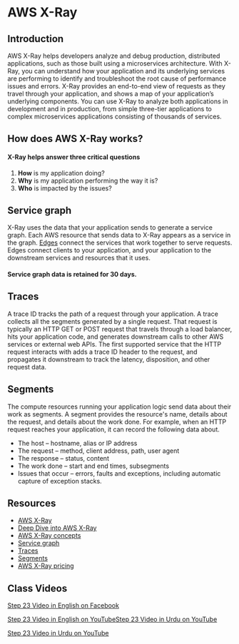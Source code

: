 # AWS X-Ray

## Introduction

AWS X-Ray helps developers analyze and debug production, distributed applications, such as those built using a microservices architecture. With X-Ray, you can understand how your application and its underlying services are performing to identify and troubleshoot the root cause of performance issues and errors. X-Ray provides an end-to-end view of requests as they travel through your application, and shows a map of your application’s underlying components. You can use X-Ray to analyze both applications in development and in production, from simple three-tier applications to complex microservices applications consisting of thousands of services.

## How does AWS X-Ray works?

#### X-Ray helps answer three critical questions

1. **How** is my application doing?
2. **Why** is my application performing the way it is?
3. **Who** is impacted by the issues?

## Service graph

X-Ray uses the data that your application sends to generate a service graph. Each AWS resource that sends data to X-Ray appears as a service in the graph. [Edges](https://docs.aws.amazon.com/xray/latest/api/API_Edge.html) connect the services that work together to serve requests. Edges connect clients to your application, and your application to the downstream services and resources that it uses.

#### Service graph data is retained for 30 days.

## Traces

A trace ID tracks the path of a request through your application. A trace collects all the segments generated by a single request. That request is typically an HTTP GET or POST request that travels through a load balancer, hits your application code, and generates downstream calls to other AWS services or external web APIs. The first supported service that the HTTP request interacts with adds a trace ID header to the request, and propagates it downstream to track the latency, disposition, and other request data.

## Segments

The compute resources running your application logic send data about their work as segments. A segment provides the resource's name, details about the request, and details about the work done. For example, when an HTTP request reaches your application, it can record the following data about.

- The host – hostname, alias or IP address
- The request – method, client address, path, user agent
- The response – status, content
- The work done – start and end times, subsegments
- Issues that occur – errors, faults and exceptions, including automatic capture of exception stacks.

## Resources

- [AWS X-Ray](https://aws.amazon.com/xray/)
- [Deep Dive into AWS X-Ray](https://youtu.be/5MQkX57eTh8)
- [AWS X-Ray concepts](https://docs.aws.amazon.com/xray/latest/devguide/xray-concepts.html)
- [Service graph](https://docs.aws.amazon.com/xray/latest/devguide/xray-concepts.html#xray-concepts-servicegraph)
- [Traces](https://docs.aws.amazon.com/xray/latest/devguide/xray-concepts.html#xray-concepts-traces)
- [Segments](https://docs.aws.amazon.com/xray/latest/devguide/xray-concepts.html#xray-concepts-segments)
- [AWS X-Ray pricing](https://aws.amazon.com/xray/pricing/)

## Class Videos

[Step 23 Video in English on Facebook](https://www.facebook.com/zeeshanhanif/videos/10225802789761318)

[Step 23 Video in English on YouTube](https://www.youtube.com/watch?v=kUdnlL5Krhk)[Step 23 Video in Urdu on YouTube](https://www.facebook.com/zeeshanhanif/videos/10225839661283083)

[Step 23 Video in Urdu on YouTube](https://www.youtube.com/watch?v=i5QTUdZBNO0)




